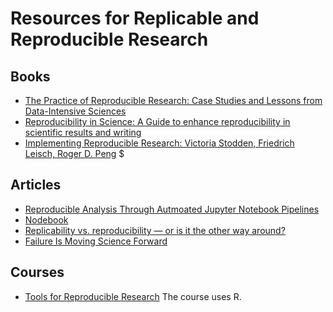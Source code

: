 # Resources for Replicable and Reproducible Research

## Books
- [The Practice of Reproducible Research: Case Studies and Lessons from Data-Intensive Sciences](https://www.practicereproducibleresearch.org/)
- [Reproducibility in Science: A Guide to enhance reproducibility in scientific results and writing](http://ropensci.github.io/reproducibility-guide/)
- [Implementing Reproducible Research: Victoria Stodden, Friedrich Leisch, Roger D. Peng](https://www.crcpress.com/Implementing-Reproducible-Research/Stodden-Leisch-Peng/p/book/9781466561595) $ 

## Articles
- [Reproducible Analysis Through Autmoated Jupyter Notebook Pipelines](http://compbio.ucsd.edu/reproducible-analysis-automated-jupyter-notebook-pipelines/)
- [Nodebook](http://multithreaded.stitchfix.com/blog/2017/07/26/nodebook/)
- [Replicability vs. reproducibility — or is it the other way around?](http://languagelog.ldc.upenn.edu/nll/?p=21956)
- [Failure Is Moving Science Forward](https://fivethirtyeight.com/features/failure-is-moving-science-forward/)

## Courses
- [Tools for Reproducible Research](http://kbroman.org/Tools4RR/) The course uses R.